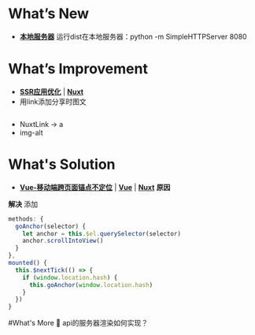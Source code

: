 # What’s New

- [**本地服务器**]()
运行dist在本地服务器：python -m SimpleHTTPServer 8080

# What’s Improvement

- [**SSR应用优化**]() | [**Nuxt**]()
 - 用link添加分享时图文
 ```
 ```
 - NuxtLink -> a
 - img-alt

# What's Solution

- [**Vue-移动端跨页面锚点不定位**]() | [**Vue**]() | [**Nuxt**]()
**原因**

**解决**
添加
```js
methods: {
  goAnchor(selector) {
    let anchor = this.$el.querySelector(selector)
    anchor.scrollIntoView()
  }
},
mounted() {
  this.$nextTick(() => {
    if (window.location.hash) {
      this.goAnchor(window.location.hash)
    }
  })
}
```

#What's More
🤔 api的服务器渲染如何实现？
